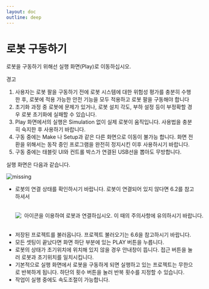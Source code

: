 ```yaml
---
layout: doc
outline: deep
---
```


# 로봇 구동하기

로봇을 구동하기 위해선 실행 화면(Play)로 이동하십시오.

<div class="danger custom-block">
    <p class="custom-block-title">경고</p>
    <ol>
        <li>
            사용자는 로봇 팔을 구동하기 전에 로봇 시스템에 대한 위험성 평가를 충분히 수행한 후, 로봇에 적용 가능한 안전 기능을 모두 적용하고 로봇 팔을 구동해야 합니다
        </li>
        <li>
            초기화 과정 중 로봇에 문제가 있거나, 로봇 설치 각도, 부하 설정 등이 부정확할 경우 로봇 초기화에 실패할 수 있습니다.
        </li>
        <li>
            Play 화면에서의 실행은 Simulation 없이 실제 로봇이 움직입니다. 사용법을 충분히 숙지한 후 사용하기 바랍니다.
        </li>
        <li>
            구동 중에는 Make 나 Setup과 같은 다른 화면으로 이동이 불가능 합니다. 화면 전환을 위해서는 동작 중인 프로그램을 완전히 정지시킨 이후 사용하시기 바랍니다.
        </li>
        <li>
            구동 중에는 태블릿 UI와 컨트롤 박스가 연결된 USB선을 뽑아도 무방합니다.
        </li>
    </ol>
</div>

실행 화면은 다음과 같습니다.

![missing](/manual/ko/start_robot/1-1.png)

- 로봇의 연결 상태를 확인하시기 바랍니다. 로봇이 연결되어 있지 않다면 6.2를 참고하셔서
    <p style="display:flex; align-items:center; white-space:pre">
     <img src="/manual/ko/start_robot/1-2.png" /> 
    아이콘을 이용하여 로봇과 연결하십시오. 이 때의 주의사항에 유의하시기 바랍니다.
    </p>
- 저장된 프로젝트를 불러옵니다. 프로젝트 불러오기는 6.6을 참고하시기 바랍니다.
- 모든 셋팅이 끝났다면 화면 하단 부분에 있는 PLAY 버튼을 누릅니다.
- 로봇의 상태가 초기위치에 위치해 있지 않을 경우 안내창이 뜹니다. 접근 버튼을 눌러 로봇과 초기위치를 일치시킵니다.
- 기본적으로 실행 화면에서 로봇을 구동하게 되면 실행하고 있는 프로젝트는 무한으로 반복하게 됩니다. 하단의 횟수 버튼을 눌러 반복 횟수를 지정할 수 있습니다.
- 작업이 실행 중에도 속도조절이 가능합니다.
